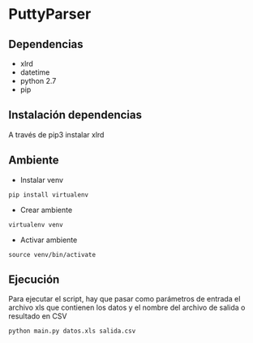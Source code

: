 # PuttyParser

## Dependencias

- xlrd
- datetime
- python 2.7
- pip

## Instalación dependencias

A través de pip3 instalar xlrd

## Ambiente 

- Instalar venv

```
pip install virtualenv
```

- Crear ambiente

```
virtualenv venv
```

- Activar ambiente

```
source venv/bin/activate
```

## Ejecución

Para ejecutar el script, hay que pasar como parámetros de entrada el archivo xls que contienen los datos y el nombre del archivo de salida o resultado en CSV

```
python main.py datos.xls salida.csv
```

